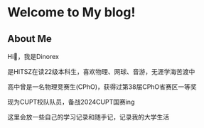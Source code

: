 # Welcome to My blog!
## About Me
Hi👋，我是Dinorex

是HITSZ在读22级本科生，喜欢物理、网球、音游，无涯学海苦渡中

高中曾是一名物理竞赛生(CPhO)，获得过第38届CPhO省赛区一等奖

现为CUPT校队队员，备战2024CUPT国赛ing

这里会放一些自己的学习记录和随手记，记录我的大学生活